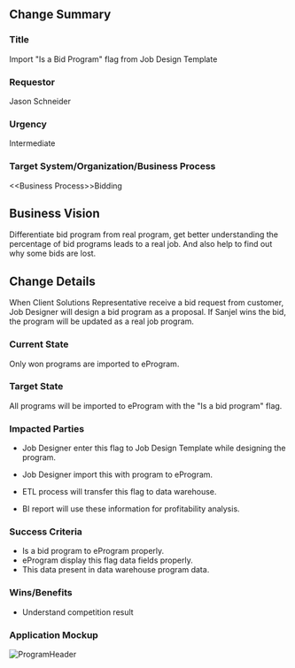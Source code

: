## Change Summary

###  Title

Import "Is a Bid Program" flag from Job Design Template

### Requestor

Jason Schneider

### Urgency

Intermediate

### Target System/Organization/Business Process

<\<Business Process>>Bidding

## Business Vision

Differentiate bid program from real program, get better understanding the percentage of bid programs leads to a real job. And also help to find out why some bids are lost.

## Change Details

When Client Solutions Representative receive a bid request from customer, Job Designer will design a bid program as a proposal. If Sanjel wins the bid, the program will be updated as a real job program.

### Current State

Only won programs are imported to eProgram.

### Target State

All programs will be imported to eProgram with the "Is a bid program" flag.

### Impacted Parties

- Job Designer enter this flag to Job Design Template while designing the program.

- Job Designer import this with program to eProgram.
- ETL process will transfer this flag to data warehouse.
- BI report will use these information for profitability analysis. 

### Success Criteria

- Is a bid program to eProgram properly.
- eProgram display this flag data fields properly.
- This data present in data warehouse program data.

### Wins/Benefits

- Understand competition result



### Application Mockup

![ProgramHeader](https://user-images.githubusercontent.com/55812393/71131316-9cb11380-21b1-11ea-8f1f-aea13e79fe8c.png)